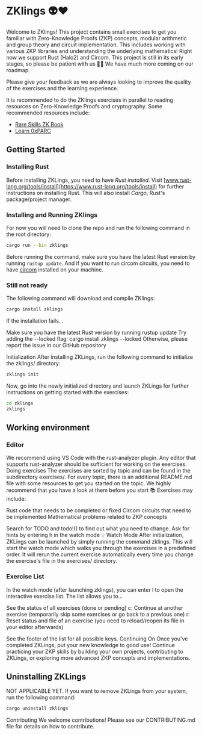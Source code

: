 # ZKlings 👽❤️

Welcome to ZKlings!
This project contains small exercises to get you familiar with Zero-Knowledge Proofs (ZKP) concepts, modular arithmetic and group theory and circuit implementation.
This includes working with various ZKP libraries and understanding the underlying mathematics!
Right now we support Rust (Halo2) and Circom.
This project is still in its early stages, so please be patient with us 🙏🏼 We have much more coming on our roadmap.

Please give your feedback as we are always looking to improve the quality of the exercises and the learning experience.

It is recommended to do the ZKlings exercises in parallel to reading resources on Zero-Knowledge Proofs and cryptography. Some recommended resources include:

- [Rare Skills ZK Book](https://www.rareskills.io/zk-book)
- [Learn 0xPARC](https://learn.0xparc.org/)

## Getting Started

### Installing Rust

Before installing ZKLings, you need to have _Rust installed_.
Visit [www.rust-lang.org/tools/install](https://www.rust-lang.org/tools/install) for further instructions on installing Rust.
This will also install _Cargo_, Rust's package/project manager.

### Installing and Running ZKlings

For now you will need to clone the repo and run the following command in the root directory:

```bash
cargo run --bin zklings
```

Before running the command, make sure you have the latest Rust version by running `rustup update`. And if you want to run circom circuits, you need to have [circom](https://docs.circom.io/getting-started/installation/) installed on your machine.

### Still not ready

The following command will download and compile ZKlings:

```bash
cargo install zklings
```

If the installation fails…

Make sure you have the latest Rust version by running rustup update
Try adding the --locked flag: cargo install zklings --locked
Otherwise, please report the issue in our GitHub repository

Initialization
After installing ZKLings, run the following command to initialize the zklings/ directory:

```bash
zklings init
```

Now, go into the newly initialized directory and launch ZKLings for further instructions on getting started with the exercises:

```bash
cd zklings
zklings
```

## Working environment

### Editor

We recommend using VS Code with the rust-analyzer plugin.
Any editor that supports rust-analyzer should be sufficient for working on the exercises.
Doing exercises
The exercises are sorted by topic and can be found in the subdirectory exercises/<topic>.
For every topic, there is an additional README.md file with some resources to get you started on the topic.
We highly recommend that you have a look at them before you start 📚️
Exercises may include:

Rust code that needs to be completed or fixed
Circom circuits that need to be implemented
Mathematical problems related to ZKP concepts

Search for TODO and todo!() to find out what you need to change.
Ask for hints by entering h in the watch mode 💡
Watch Mode
After initialization, ZKLings can be launched by simply running the command zklings.
This will start the watch mode which walks you through the exercises in a predefined order.
It will rerun the current exercise automatically every time you change the exercise's file in the exercises/ directory.

### Exercise List

In the watch mode (after launching zklings), you can enter l to open the interactive exercise list.
The list allows you to…

See the status of all exercises (done or pending)
c: Continue at another exercise (temporarily skip some exercises or go back to a previous one)
r: Reset status and file of an exercise (you need to reload/reopen its file in your editor afterwards)

See the footer of the list for all possible keys.
Continuing On
Once you've completed ZKLings, put your new knowledge to good use!
Continue practicing your ZKP skills by building your own projects, contributing to ZKLings, or exploring more advanced ZKP concepts and implementations.
## Uninstalling ZKLings

NOT APPLICABLE YET. If you want to remove ZKLings from your system, run the following command:

```bash
cargo uninstall zklings
```

Contributing
We welcome contributions! Please see our CONTRIBUTING.md file for details on how to contribute.
